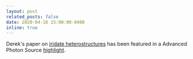 ```yaml
---
layout: post
related_posts: false
date: 2020-04-16 15:00:00-0400
inline: true
---
```


Derek's paper on [iridate heterostructures](/publications/#meyers2019magnetism) has been featured in a Advanced Photon Source [highlight](https://www.aps.anl.gov/APS-Science-Highlight/2020-04-28/controlling-magnetism-in-superlattices-via-structural-distortions).
